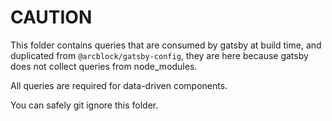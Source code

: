 # CAUTION

This folder contains queries that are consumed by gatsby at build time, and duplicated from `@arcblock/gatsby-config`, they are here because gatsby does not collect queries from node_modules.

All queries are required for data-driven components.

You can safely git ignore this folder.
